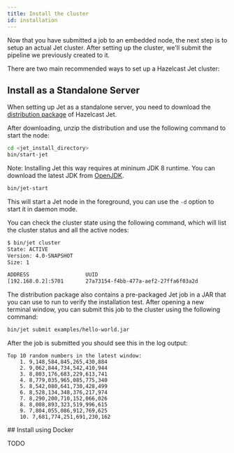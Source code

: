 ```yaml
---
title: Install the cluster
id: installation
---
```


Now that you have submitted a job to an embedded node, the next step is
to setup an actual Jet cluster. After setting up the cluster, we'll 
submit the pipeline we previously created to it.

There are two main recommended ways to set up a Hazelcast Jet cluster:

## Install as a Standalone Server

When setting up Jet as a standalone server, you need to download the
[distribution package](https://jet.hazelcast.org/download) of Hazelcast
Jet.

After downloading, unzip the distribution and use the following command
to start the node:

```bash
cd <jet_install_directory>
bin/start-jet
```

Note: Installing Jet this way requires at mininum JDK 8 runtime. You can
download the latest JDK from [OpenJDK](https://openjdk.java.net/).

```bash
bin/jet-start
```

This will start a Jet node in the foreground, you can use the `-d` option
to start it in daemon mode.

You can check the cluster state using the following command, which will
list the cluster status and all the active nodes:

```bash
$ bin/jet cluster
State: ACTIVE
Version: 4.0-SNAPSHOT
Size: 1

ADDRESS                  UUID               
[192.168.0.2]:5701       27a73154-f4bb-477a-aef2-27ffa6f03a2d
```

The distribution package also contains a pre-packaged Jet job in a JAR
that you can use to run to verify the installation test. After opening a
new terminal window, you can submit this job to the cluster using the
following command:

```bash
bin/jet submit examples/hello-world.jar
```

After the job is submitted you should see this in the log output:

```text
Top 10 random numbers in the latest window:
    1. 9,148,584,845,265,430,884
    2. 9,062,844,734,542,410,944
    3. 8,803,176,683,229,613,741
    4. 8,779,035,965,085,775,340
    5. 8,542,080,641,730,428,499
    6. 8,528,134,348,376,217,974
    7. 8,290,200,710,152,066,026
    8. 8,008,893,323,519,996,615
    9. 7,804,055,086,912,769,625
    10. 7,681,774,251,691,230,162
```

## Install using Docker

TODO
